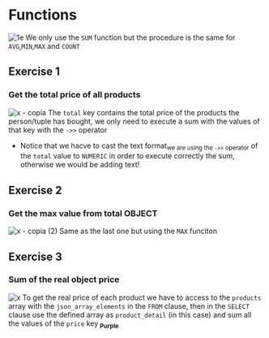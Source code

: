 # Functions

![1e](https://github.com/RogerCL24/pgSQL/assets/90930371/900d22a6-e3fa-42bf-a094-7b0f3fca32e3)
We only use the `SUM` function but the procedure is the same for `AVG`,`MIN`,`MAX` and `COUNT`

## Exercise 1
### Get the total price of all products

![x - copia](https://github.com/RogerCL24/pgSQL/assets/90930371/aee4a05a-f96e-4fb8-a043-29e8f00b5086)
The `total` key contains the total price of the products the person/tuple has bought, we only need to execute a sum with the values of that key with the `->>` operator
- Notice that we hacve to cast the text format<sub>we are using the `->>` operator</sub> of the `total` value to `NUMERIC` in order to execute correctly the sum, otherwise we would be adding text!

## Exercise 2
### Get the max value from total OBJECT

![x - copia (2)](https://github.com/RogerCL24/pgSQL/assets/90930371/bbb1a989-9a1c-4732-b541-9424c5a144f8)
Same as the last one but using the `MAX` funciton

## Exercise 3
### Sum of the real object price

![x](https://github.com/RogerCL24/pgSQL/assets/90930371/6edc69b3-c97c-4252-8fc0-c2e79529f668)
To get the real price of each product we have to access to the `products` array with the `json_array_elements` in the `FROM` clause, then in the `SELECT` clause use the defined array as `product_detail` (in this case) and sum all the values of the `price` key<sub> **Purple**</sub>
